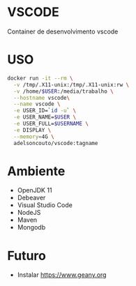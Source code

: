 # VSCODE

Container de desenvolvimento vscode

# USO

```bash
docker run -it --rm \
  -v /tmp/.X11-unix:/tmp/.X11-unix:rw \
  -v /home/$USER:/media/trabalho \
  --hostname vscode\
  --name vscode \
  -e USER_ID=`id -u` \
  -e USER_NAME=$USER \
  -e USER_FULL=$USERNAME \
  -e DISPLAY \
  --memory=4G \
  adelsoncouto/vscode:tagname
```

# Ambiente

* OpenJDK 11
* Debeaver 
* Visual Studio Code
* NodeJS
* Maven
* Mongodb


# Futuro

* Instalar https://www.geany.org
